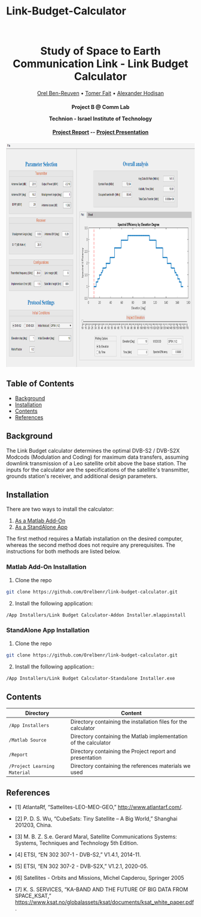 


# Link-Budget-Calculator
<h1 align="center">
  <br>
 Study of Space to Earth Communication Link - Link Budget Calculator
  <br>
</h1>
  <p align="center">
    <a href="https://github.com/Orelbenr">Orel Ben-Reuven</a> •
    <a href="">Tomer Fait</a> •
    <a href="">Alexander Hodisan</a>
  </p>
<h4 align="center">
<p>Project B @ Comm Lab</p>
<p>Technion - Israel Institute of Technology</p>
</h4>

<h4 align="center">
<a href="Report/KA_Satellite_Link_Project_Report.pdf">Project Report</a> --
<a href="Report/KA_Satellite_Link_Project_Presentation.pdf">Project Presentation</a>
</h4>

<p align="center">

<a href="https://github.com/Orelbenr/link-budget-calculator">
    <img src="Images/homePage.png" alt="Logo" height="600">
</a>

</p>

## Table of Contents

* [Background](#background)
* [Installation](#installation)
* [Contents](#contents)
* [References](#references)


## Background
The Link Budget calculator determines the optimal DVB-S2 / DVB-S2X Modcods (Modulation and Coding) for maximum data transfers, assuming downlink transmission of a  Leo satellite orbit above the base station. 
The inputs for the calculator are the specifications of the satellite's transmitter, grounds station's receiver, and additional design parameters.

## Installation

There are two ways to install the calculator:
1) [As a Matlab Add-On](#matlab-add-on-installation)
2) [As a StandAlone App](#standalone-app-installation)

The first method requires a Matlab installation on the desired computer, whereas the second method does not require any prerequisites. The instructions for both methods are listed below.

### Matlab Add-On Installation
1) Clone the repo
```sh
git clone https://github.com/Orelbenr/link-budget-calculator.git
```
2) Install the following application:
```sh
/App Installers/Link Budget Calculator-Addon Installer.mlappinstall
```

### StandAlone App Installation


1) Clone the repo
```sh
git clone https://github.com/Orelbenr/link-budget-calculator.git
```
2) Install the following application::
```sh
/App Installers/Link Budget Calculator-Standalone Installer.exe
```


## Contents

|Directory      | Content |
|----------------------|------|
|`/App Installers`| Directory containing the installation files for the calculator|
|`/Matlab Source`| Directory containing the Matlab implementation of the calculator|
|`/Report`| Directory containing the Project report and presentation |
|`/Project Learning Material`| Directory containing the references materials we used|


## References
* [1] AtlantaRf, “Sattelites-LEO-MEO-GEO,” http://www.atlantarf.com/.

* [2] P. D. S. Wu, “CubeSats: Tiny Satellite – A Big World,” Shanghai 201203, China.

* [3] M. B. Z. S.e. Gerard Maral, Satellite Communications Systems: Systems, Techniques and Technology 5th Edition.

* [4] ETSI, “EN 302 307-1 - DVB-S2,” V1.4.1, 2014-11.

* [5] ETSI, “EN 302 307-2 - DVB-S2X,” V1.2.1, 2020-05.

* [6] Satellites - Orbits and Missions, Michel Capderou, Springer 2005

* [7] K. S. SERVICES, “KA-BAND AND THE FUTURE OF BIG DATA FROM SPACE_KSAT,” https://www.ksat.no/globalassets/ksat/documents/ksat_white_paper.pdf.